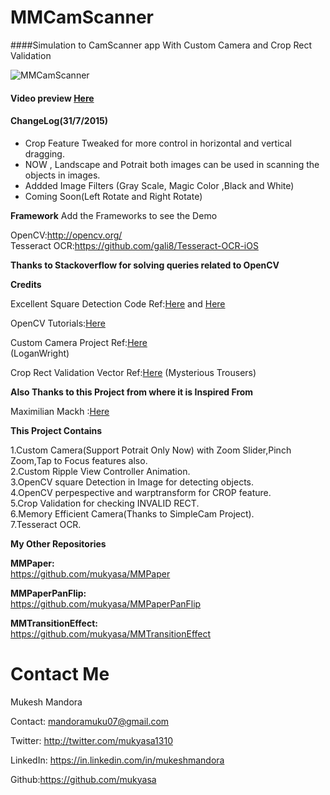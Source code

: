 # MMCamScanner
####Simulation to CamScanner app With Custom Camera and Crop Rect Validation 

![MMCamScanner](https://github.com/mukyasa/MMCamScanner/blob/master/camscan.gif)

#### Video preview [Here](https://www.youtube.com/watch?v=vO1kA6fjKQ4)
 
#### ChangeLog(31/7/2015)
 * Crop Feature Tweaked for more control in horizontal and vertical dragging.
 * NOW , Landscape and Potrait both images can be used in scanning the objects in images.
 * Addded Image Filters (Gray Scale, Magic Color ,Black and White)
 * Coming Soon(Left Rotate and Right Rotate)

**Framework**
Add the Frameworks to see the Demo

OpenCV:http://opencv.org/<br />
Tesseract OCR:https://github.com/gali8/Tesseract-OCR-iOS

**Thanks to Stackoverflow for solving queries related to OpenCV**<br />

**Credits**<br />

Excellent Square Detection Code Ref:[Here](http://stackoverflow.com/questions/8667818/opencv-c-obj-c-detecting-a-sheet-of-paper-square-detection) and [Here](https://github.com/Itseez/opencv/blob/master/samples/cpp/squares.cpp)<br />

OpenCV Tutorials:[Here](http://opencv.org/">http://opencv.org)<br />

Custom Camera Project Ref:[Here](https://github.com/LoganWright/SimpleCam)<br />  (LoganWright)

Crop Rect Validation Vector Ref:[Here](https://github.com/mysterioustrousers/MTGeometry) (Mysterious Trousers)


**Also Thanks to this Project from where it is Inspired From**

Maximilian Mackh :[Here](https://github.com/mmackh/MAImagePickerController-of-InstaPDF)


**This Project Contains**

1.Custom Camera(Support Potrait Only Now) with Zoom Slider,Pinch Zoom,Tap to Focus features also.<br />
2.Custom Ripple View Controller Animation.<br />
3.OpenCV square Detection in Image for detecting objects.<br />
4.OpenCV perpespective and warptransform for CROP feature.<br />
5.Crop Validation for checking INVALID RECT.<br />
6.Memory Efficient Camera(Thanks to SimpleCam Project).<br />
7.Tesseract OCR.<br />


**My Other Repositories**

**MMPaper:**<br />
https://github.com/mukyasa/MMPaper<br />

**MMPaperPanFlip:**<br /> 
https://github.com/mukyasa/MMPaperPanFlip<br />

**MMTransitionEffect:**<br />
https://github.com/mukyasa/MMTransitionEffect<br />


Contact Me
==========
Mukesh Mandora

Contact: mandoramuku07@gmail.com

Twitter: http://twitter.com/mukyasa1310

LinkedIn: https://in.linkedin.com/in/mukeshmandora

Github:https://github.com/mukyasa

